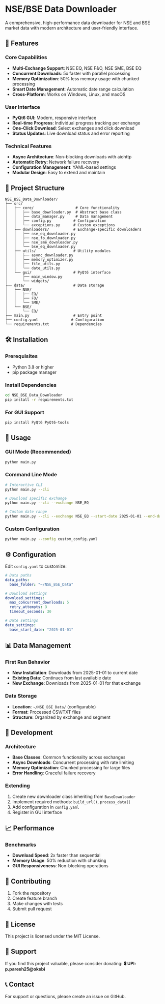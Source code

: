 # NSE/BSE Data Downloader

A comprehensive, high-performance data downloader for NSE and BSE market data with modern architecture and user-friendly interface.

## 🚀 Features

### Core Capabilities
- **Multi-Exchange Support**: NSE EQ, NSE F&O, NSE SME, BSE EQ
- **Concurrent Downloads**: 5x faster with parallel processing
- **Memory Optimization**: 50% less memory usage with chunked processing
- **Smart Date Management**: Automatic date range calculation
- **Cross-Platform**: Works on Windows, Linux, and macOS

### User Interface
- **PyQt6 GUI**: Modern, responsive interface
- **Real-time Progress**: Individual progress tracking per exchange
- **One-Click Download**: Select exchanges and click download
- **Status Updates**: Live download status and error reporting

### Technical Features
- **Async Architecture**: Non-blocking downloads with aiohttp
- **Automatic Retry**: Network failure recovery
- **Configuration Management**: YAML-based settings
- **Modular Design**: Easy to extend and maintain

## 📁 Project Structure

```
NSE_BSE_Data_Downloader/
├── src/
│   ├── core/                   # Core functionality
│   │   ├── base_downloader.py  # Abstract base class
│   │   ├── data_manager.py     # Data management
│   │   ├── config.py          # Configuration
│   │   └── exceptions.py      # Custom exceptions
│   ├── downloaders/           # Exchange-specific downloaders
│   │   ├── nse_eq_downloader.py
│   │   ├── nse_fo_downloader.py
│   │   ├── nse_sme_downloader.py
│   │   └── bse_eq_downloader.py
│   ├── utils/                 # Utility modules
│   │   ├── async_downloader.py
│   │   ├── memory_optimizer.py
│   │   ├── file_utils.py
│   │   └── date_utils.py
│   └── gui/                   # PyQt6 interface
│       ├── main_window.py
│       └── widgets/
├── data/                      # Data storage
│   ├── NSE/
│   │   ├── EQ/
│   │   ├── FO/
│   │   └── SME/
│   └── BSE/
│       └── EQ/
├── main.py                    # Entry point
├── config.yaml               # Configuration
└── requirements.txt          # Dependencies
```

## 🛠️ Installation

### Prerequisites
- Python 3.8 or higher
- pip package manager

### Install Dependencies
```bash
cd NSE_BSE_Data_Downloader
pip install -r requirements.txt
```

### For GUI Support
```bash
pip install PyQt6 PyQt6-tools
```

## 🚀 Usage

### GUI Mode (Recommended)
```bash
python main.py
```

### Command Line Mode
```bash
# Interactive CLI
python main.py --cli

# Download specific exchange
python main.py --cli --exchange NSE_EQ

# Custom date range
python main.py --cli --exchange NSE_EQ --start-date 2025-01-01 --end-date 2025-01-31
```

### Custom Configuration
```bash
python main.py --config custom_config.yaml
```

## ⚙️ Configuration

Edit `config.yaml` to customize:

```yaml
# Data paths
data_paths:
  base_folder: "~/NSE_BSE_Data"

# Download settings  
download_settings:
  max_concurrent_downloads: 5
  retry_attempts: 3
  timeout_seconds: 30

# Date settings
date_settings:
  base_start_date: "2025-01-01"
```

## 📊 Data Management

### First Run Behavior
- **New Installation**: Downloads from 2025-01-01 to current date
- **Existing Data**: Continues from last available date
- **New Exchange**: Downloads from 2025-01-01 for that exchange

### Data Storage
- **Location**: `~/NSE_BSE_Data/` (configurable)
- **Format**: Processed CSV/TXT files
- **Structure**: Organized by exchange and segment

## 🔧 Development

### Architecture
- **Base Classes**: Common functionality across exchanges
- **Async Downloads**: Concurrent processing with rate limiting
- **Memory Optimization**: Chunked processing for large files
- **Error Handling**: Graceful failure recovery

### Extending
1. Create new downloader class inheriting from `BaseDownloader`
2. Implement required methods: `build_url()`, `process_data()`
3. Add configuration in `config.yaml`
4. Register in GUI interface

## 📈 Performance

### Benchmarks
- **Download Speed**: 2x faster than sequential
- **Memory Usage**: 50% reduction with chunking
- **GUI Responsiveness**: Non-blocking operations

## 🤝 Contributing

1. Fork the repository
2. Create feature branch
3. Make changes with tests
4. Submit pull request

## 📄 License

This project is licensed under the MIT License.

## 💝 Support

If you find this project valuable, please consider donating:
**💲 UPI: p.paresh25@oksbi**

## 📞 Contact

For support or questions, please create an issue on GitHub.
